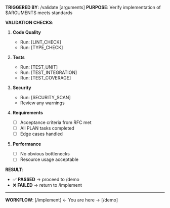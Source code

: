 **TRIGGERED BY**: /validate [arguments]
**PURPOSE**: Verify implementation of $ARGUMENTS meets standards

**VALIDATION CHECKS**:

1. **Code Quality**
   - Run: [LINT_CHECK]
   - Run: [TYPE_CHECK]

2. **Tests**
   - Run: [TEST_UNIT]
   - Run: [TEST_INTEGRATION]
   - Run: [TEST_COVERAGE]

3. **Security**
   - Run: [SECURITY_SCAN]
   - Review any warnings

4. **Requirements**
   - [ ] Acceptance criteria from RFC met
   - [ ] All PLAN tasks completed
   - [ ] Edge cases handled

5. **Performance**
   - [ ] No obvious bottlenecks
   - [ ] Resource usage acceptable

**RESULT**:
- ✅ **PASSED** → proceed to /demo
- ❌ **FAILED** → return to /implement

---
**WORKFLOW**: [/implement] ← You are here → [/demo]
